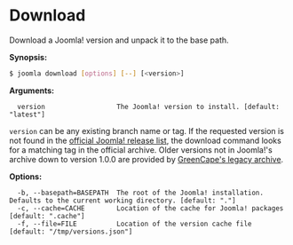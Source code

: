 # Download

Download a Joomla! version and unpack it to the base path.

**Synopsis:**
```bash
$ joomla download [options] [--] [<version>]
```

**Arguments:**
```
  version                  The Joomla! version to install. [default: "latest"]
```
`version` can be any existing branch name or tag. If the requested version is not found in the [official Joomla! release list](https://github.com/joomla/joomla-cms/releases), the download command looks for a matching tag in the official archive. Older versions not in Joomla!'s archive down to version 1.0.0 are provided by [GreenCape's legacy archive](https://github.com/GreenCape/joomla-legacy/releases).
 
**Options:**
```
  -b, --basepath=BASEPATH  The root of the Joomla! installation. Defaults to the current working directory. [default: "."]
  -c, --cache=CACHE        Location of the cache for Joomla! packages [default: ".cache"]
  -f, --file=FILE          Location of the version cache file [default: "/tmp/versions.json"]
```
